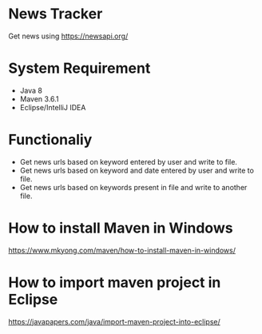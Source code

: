# News Tracker
Get news using https://newsapi.org/


# System Requirement
- Java 8
- Maven 3.6.1
- Eclipse/IntelliJ IDEA

# Functionaliy
- Get news urls based on keyword entered by user and write to file.
- Get news urls based on keyword and date entered by user and write to file.
- Get news urls based on keywords present in file and write to another file.

# How to install Maven in Windows

https://www.mkyong.com/maven/how-to-install-maven-in-windows/

# How to import maven project in Eclipse

https://javapapers.com/java/import-maven-project-into-eclipse/
